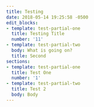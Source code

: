 ```yaml
---
title: Testing
date: 2018-05-14 19:25:58 -0500
edit_blocks:
- template: test-partial-one
  title: Testing Title
  number: '11'
- template: test-partial-two
  body: What is going on?
  title: Second
sections:
- template: test-partial-one
  title: Test One
  number: '1'
- template: test-partial-two
  title: Test 2
  body: Body
---
```


